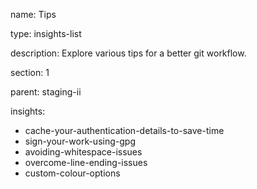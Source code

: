 name: Tips

type: insights-list

description: Explore various tips for a better git workflow.

section: 1

parent: staging-ii

insights:
  - cache-your-authentication-details-to-save-time
  - sign-your-work-using-gpg
  - avoiding-whitespace-issues
  - overcome-line-ending-issues
  - custom-colour-options
